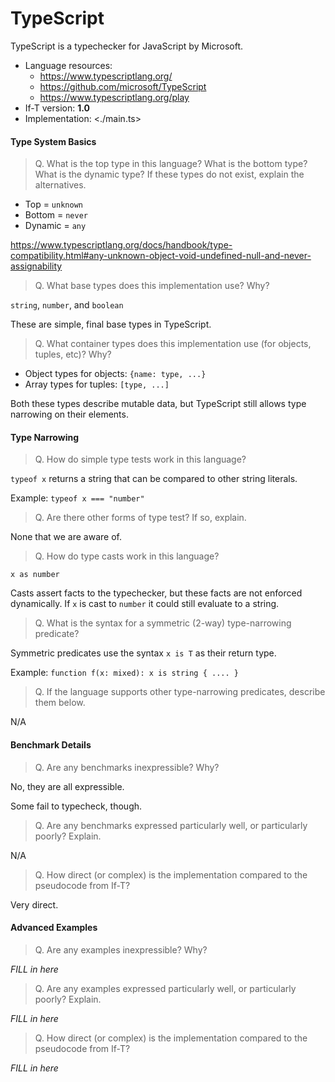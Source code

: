 TypeScript
===

TypeScript is a typechecker for JavaScript by Microsoft.

* Language resources:
  - <https://www.typescriptlang.org/>
  - <https://github.com/microsoft/TypeScript>
  - <https://www.typescriptlang.org/play>
* If-T version: **1.0**
* Implementation: <./main.ts>


#### Type System Basics

> Q. What is the top type in this language? What is the bottom type? What is the dynamic type?
> If these types do not exist, explain the alternatives.

* Top = `unknown`
* Bottom = `never`
* Dynamic = `any`

<https://www.typescriptlang.org/docs/handbook/type-compatibility.html#any-unknown-object-void-undefined-null-and-never-assignability>


> Q. What base types does this implementation use? Why?

`string`, `number`, and `boolean`

These are simple, final base types in TypeScript.


> Q. What container types does this implementation use (for objects, tuples, etc)? Why?

* Object types for objects: `{name: type, ...}`
* Array types for tuples: `[type, ...]`

Both these types describe mutable data, but TypeScript still allows type narrowing on
their elements. 


#### Type Narrowing

> Q. How do simple type tests work in this language?

`typeof x` returns a string that can be compared to other string literals.

Example: `typeof x === "number"`


> Q. Are there other forms of type test? If so, explain.

None that we are aware of.


> Q. How do type casts work in this language?

`x as number`

Casts assert facts to the typechecker, but these facts are not enforced
dynamically. If `x` is cast to `number` it could still evaluate to a string.


> Q. What is the syntax for a symmetric (2-way) type-narrowing predicate?

Symmetric predicates use the syntax `x is T` as their return type.

Example: `function f(x: mixed): x is string { .... }`


> Q. If the language supports other type-narrowing predicates, describe them below.

N/A


#### Benchmark Details

> Q. Are any benchmarks inexpressible? Why?

No, they are all expressible.

Some fail to typecheck, though.


> Q. Are any benchmarks expressed particularly well, or particularly poorly? Explain.

N/A


> Q. How direct (or complex) is the implementation compared to the pseudocode from If-T?

Very direct.


#### Advanced Examples

> Q. Are any examples inexpressible? Why?

_FILL in here_


> Q. Are any examples expressed particularly well, or particularly poorly? Explain.

_FILL in here_


> Q. How direct (or complex) is the implementation compared to the pseudocode from If-T?

_FILL in here_


